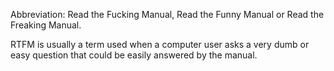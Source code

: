Abbreviation: Read the Fucking Manual, Read the Funny Manual or Read the Freaking Manual.

RTFM is usually a term used when a computer user asks a very dumb or easy question that could be easily answered by the manual.
